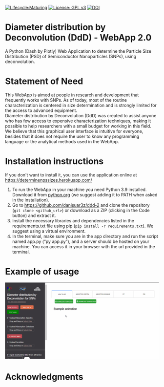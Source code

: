 [![Lifecycle:Maturing](https://img.shields.io/badge/Lifecycle-Maturing-007EC6)](https://github.com/bcgov/repomountie/blob/master/doc/lifecycle-badges.md)
[![License: GPL v3](https://img.shields.io/badge/License-GPLv3-blue.svg)](https://www.gnu.org/licenses/gpl-3.0)
[![DOI](https://joss.theoj.org/papers/example/status.svg)](https://joss.theoj.org/)

# Diameter distribution by Deconvolution (DdD) - WebApp 2.0
A Python (Dash by Plotly) Web Application to determine the Particle Size Distribution (PSD) of Semiconductor Nanoparticles (SNPs), using deconvolution.  

# Statement of Need
This WebApp is aimed at people in research and development that frequently works with SNPs. As of today, most of the routine characterization is centered in size determination and is strongly limited for the access to advanced equipment.  
Diameter distribution by Deconvolution (DdD) was created to assist anyone who has few access to expensive characterization techniques, making it possible to help researchers with a small budget for working in this field.  
We believe that this graphical user interface is intuitive for everyone, besides that it does not require the user to know any programming language or the analytical methods used in the WebApp.  

# Installation instructions
If you don't want to install it, you can use the application online at https://determinenpssizes.herokuapp.com/  
1. To run the WebApp in your machine you need Python 3.9 installed. Download it from [python.org](https://www.python.org/downloads/) (we suggest adding it to PATH when asked in the installation).
2. Go to https://github.com/danisuar3z/ddd-2 and clone the repository (`git clone <github_url>`) or download as a ZIP (clicking in the Code button) and extract it.
3. Install the necessary libraries and dependencies listed in the requirements.txt file using pip (`pip install -r requirements.txt`). We suggest using a virtual environment.
4. In the terminal, make sure you are in the app directory and run the script named app.py (“py app.py”), and a server should be hosted on your machine. You can access it in your browser with the url provided in the terminal.

# Example of usage
![Example animation](assets/demo.gif)

# Acknowledgments
